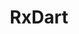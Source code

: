 ---
title: RxDart
description: Understand RxDart for reactive programming in Flutter applications.
---